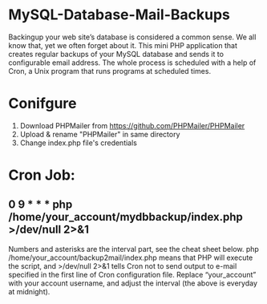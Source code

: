 # MySQL-Database-Mail-Backups
Backingup your web site’s database is considered a common sense. We all know that, yet we often forget about it. This mini PHP application that creates regular backups of your MySQL database and sends it to configurable email address. The whole process is scheduled with a help of Cron, a Unix program that runs programs at scheduled times.

# Conifgure 
1. Download PHPMailer from https://github.com/PHPMailer/PHPMailer
2. Upload & rename "PHPMailer" in same directory
3. Change index.php file's credentials

# Cron Job:
## 0 9 * * * php /home/your_account/mydbbackup/index.php >/dev/null 2>&1
Numbers and asterisks are the interval part, see the cheat sheet below.
php /home/your_account/backup2mail/index.php means that PHP will execute the script, and >/dev/null 2>&1 tells Cron not to send output to e-mail specified in the first line of Cron configuration file.
Replace “your_account” with your account username, and adjust the interval (the above is everyday at midnight).
